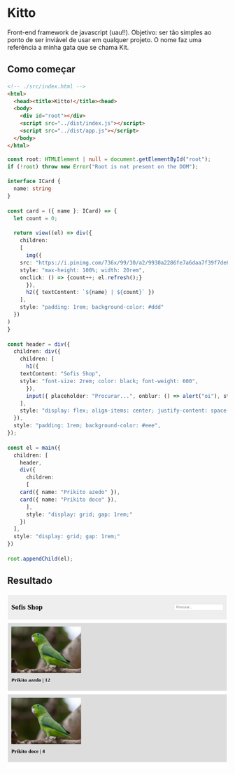 # Kitto

Front-end framework de javascript (uau!!). Objetivo: ser tão simples ao ponto de ser inviável de usar em qualquer projeto. O nome faz uma referência a minha gata que se chama Kit.

## Como começar

```html
<!-- ./src/index.html -->
<html>
  <head><title>Kitto!</title><head>
  <body>
    <div id="root"></div>
    <script src="../dist/index.js"></script>
    <script src="../dist/app.js"></script>
  </body>
</html>
```

```ts
const root: HTMLElement | null = document.getElementById("root");
if (!root) throw new Error("Root is not present on the DOM");

interface ICard {
  name: string
}

const card = ({ name }: ICard) => {
  let count = 0;

  return view((el) => div({
    children:
    [
      img({
	src: "https://i.pinimg.com/736x/99/30/a2/9930a2286fe7a6daa7f39f7de6f38166.jpg",
	style: "max-height: 100%; width: 20rem",
	onclick: () => {count++; el.refresh();}
      }),
      h2({ textContent: `${name} | ${count}` })
    ],
    style: "padding: 1rem; background-color: #ddd"
  })
)
}

const header = div({
  children: div({
    children: [
      h1({
	textContent: "Sofis Shop",
	style: "font-size: 2rem; color: black; font-weight: 600",
      }),
      input({ placeholder: "Procurar...", onblur: () => alert("oi"), style: "padding: 0.25rem 0.5rem; border: 1px solid #ddd; border-radius: 0.25rem; font-size: 1rem;",  })
    ],
    style: "display: flex; align-items: center; justify-content: space-between",
  }),
  style: "padding: 1rem; background-color: #eee",
});

const el = main({
  children: [
    header,
    div({
      children:
      [
	card({ name: "Prikito azedo" }),
	card({ name: "Prikito doce" }),
      ],
      style: "display: grid; gap: 1rem;"
    })
  ],
  style: "display: grid; gap: 1rem;"
})

root.appendChild(el);
```

## Resultado
![resultado](./src/assets/resultado.png)

